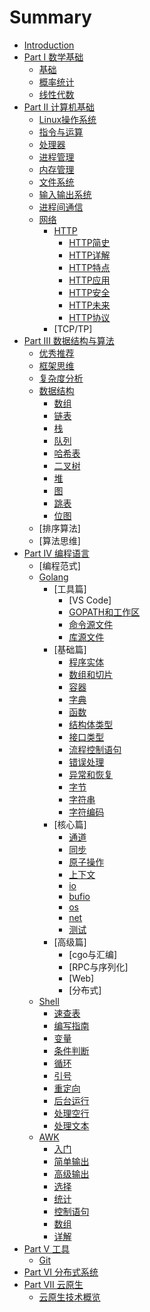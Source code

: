 # Summary

* [Introduction](README.md)
* [Part I 数学基础](01-数学基础)
  * [基础](01-数学基础/01-基础.md)
  * [概率统计](01-数学基础/02-概率统计.md)
  * [线性代数](01-数学基础/03-线性代数.md)
* [Part II 计算机基础](02-操作系统)
  * [Linux操作系统](02-操作系统/linux)
  * [指令与运算](02-操作系统/01-指令与运算.md)
  * [处理器](02-操作系统/02-处理器.md)
  * [进程管理](02-操作系统/03-进程管理.md)
  * [内存管理](02-操作系统/04-内存管理.md)
  * [文件系统](02-操作系统/05-文件系统.md)
  * [输入输出系统](02-操作系统/06-输入输出系统.md)
  * [进程间通信](02-操作系统/07-进程间通信.md)
  * [网络](02-操作系统/网络)
    * [HTTP](02-操作系统/网络/HTTP)
      * [HTTP简史](02-操作系统/网络/HTTP/01-HTTP简史.md)
      * [HTTP详解](02-操作系统/网络/HTTP/02-HTTP详解.md)
      * [HTTP特点](02-操作系统/网络/HTTP/03-HTTP特点.md)
      * [HTTP应用](02-操作系统/网络/HTTP/04-HTTP应用.md)
      * [HTTP安全](02-操作系统/网络/HTTP/05-HTTP安全.md)
      * [HTTP未来](02-操作系统/网络/HTTP/06-HTTP未来.md)
      * [HTTP协议](02-操作系统/网络/HTTP/HTTP-Protocol.md)
    * [TCP/TP]
* [Part III 数据结构与算法](03-数据结构与算法)
  * [优秀推荐](03-数据结构与算法/00-推荐.md)
  * [框架思维](03-数据结构与算法/01-框架思维.md)
  * [复杂度分析](03-数据结构与算法/02-复杂度分析.md)
  * [数据结构](03-数据结构与算法/数据结构)
    * [数组](03-数据结构与算法/数据结构/02-数组.md)
    * [链表](03-数据结构与算法/数据结构/03-链表.md)
    * [栈](03-数据结构与算法/数据结构/04-栈.md)
    * [队列](03-数据结构与算法/数据结构/05-队列.md)
    * [哈希表](03-数据结构与算法/数据结构/10-哈希表.md)
    * [二叉树](03-数据结构与算法/数据结构/12-二叉树.md)
    * [堆](03-数据结构与算法/数据结构/15-堆排序.md)
    * [图](03-数据结构与算法/数据结构/16-图.md)
    * [跳表](03-数据结构与算法/数据结构/09-跳表.md)
    * [位图](03-数据结构与算法/数据结构/19-位图.md)
  * [排序算法]
  * [算法思维]
* [Part IV 编程语言](04-编程语言)
  * [编程范式]
  * [Golang](04-编程语言/golang)
    * [工具篇]
      * [VS Code]
      * [GOPATH和工作区](04-编程语言/golang/01-GOPATH和工作区.md)
      * [命令源文件](04-编程语言/golang/02-命令源码文件.md)
      * [库源文件](04-编程语言/golang/03-库源码文件.md)
    * [基础篇]
      * [程序实体](04-编程语言/golang/04-程序实体.md)
      * [数组和切片](04-编程语言/golang/05-数组和切片.md)
      * [容器](04-编程语言/golang/06-容器.md)
      * [字典](04-编程语言/golang/07-字典.md)
      * [函数](04-编程语言/golang/09-函数.md)
      * [结构体类型](04-编程语言/golang/10-结构体类型.md)
      * [接口类型](04-编程语言/golang/11-接口类型.md)
      * [流程控制语句](04-编程语言/golang/14-流程控制语句.md)
      * [错误处理](04-编程语言/golang/15-错误处理.md)
      * [异常和恢复](04-编程语言/golang/16-panic&recover&defer.md)
      * [字节](04-编程语言/golang/22-bytes.md)
      * [字符串](04-编程语言/golang/21-strings.md)
      * [字符编码](04-编程语言/golang/20-Unicode.md)
    * [核心篇]
      * [通道](04-编程语言/golang/08-通道.md)
      * [同步](04-编程语言/golang/17-sync.md)
      * [原子操作](04-编程语言/golang/18-atomic.md)
      * [上下文](04-编程语言/golang/19-context.md)
      * [io](04-编程语言/golang/23-io.md)
      * [bufio](04-编程语言/golang/24-bufio.md)
      * [os](04-编程语言/golang/25-os.md)
      * [net](04-编程语言/golang/26-net.md)
      * [测试](04-编程语言/golang/测试规则与流程.md)
    * [高级篇]
      * [cgo与汇编]
      * [RPC与序列化]
      * [Web]
      * [分布式]
  * [Shell](04-编程语言/shell)
    * [速查表](04-编程语言/shell/01-速查表.md)
    * [编写指南](04-编程语言/shell/02-shell编写指南.md)
    * [变量](04-编程语言/shell/03-Shell中的变量.md)
    * [条件判断](04-编程语言/shell/04-Shell-if语句.md)
    * [循环](04-编程语言/shell/05-Shell循环命令.md)
    * [引号](04-编程语言/shell/06-Shell中的引号.md)
    * [重定向](04-编程语言/shell/07Shell重定向.md)
    * [后台运行](04-编程语言/shell/08-shell后台运行命令.md)
    * [处理空行](04-编程语言/shell/09-删除文件的多余空行.md)
    * [处理文本](04-编程语言/shell/10-文本处理.md)  
  * [AWK](04-编程语言/awk)
    * [入门](04-编程语言/awk/01-入门.md)
    * [简单输出](04-编程语言/awk/02-简单输出.md)
    * [高级输出](04-编程语言/awk/03-高级输出.md)
    * [选择](04-编程语言/awk/04-选择.md)
    * [统计](04-编程语言/awk/05-统计.md)
    * [控制语句](04-编程语言/awk/06-控制语句.md)
    * [数组](04-编程语言/awk/07-数组.md)
    * [详解](04-编程语言/awk/08-详解.md)
* [Part V 工具](05-常用工具)
  * [Git](05-常用工具/git)
* [Part VI 分布式系统](06-分布式系统)
* [Part VII 云原生](07-云原生)
  * [云原生技术概览](07-云原生/01-云原生技术概览.md)
